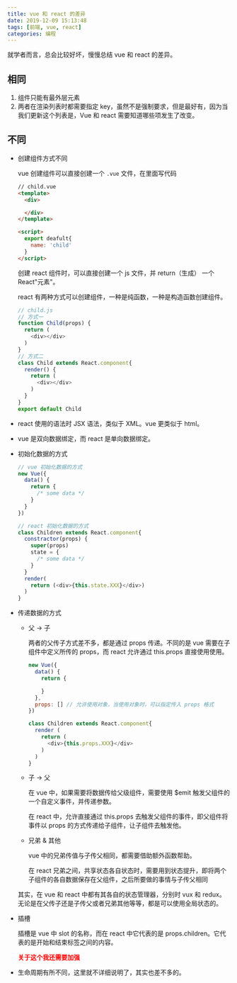 ```yaml
---
title: vue 和 react 的差异
date: 2019-12-09 15:13:48
tags: [前端, vue, react]
categories: 编程
---
```


就学者而言，总会比较好坏，慢慢总结 vue 和 react 的差异。

<!-- more -->

## 相同

1. 组件只能有最外层元素
2. 两者在渲染列表时都需要指定 key，虽然不是强制要求，但是最好有，因为当我们更新这个列表是，Vue 和 react 需要知道哪些项发生了改变。

## 不同

* 创建组件方式不同

  vue 创建组件可以直接创建一个 `.vue` 文件，在里面写代码

  ```html
  // child.vue
  <template>
    <div>

    </div>
  </template>

  <script>
    export deafult{
      name: 'child'
    }
  </script>
  ```

  创建 react 组件时，可以直接创建一个 js 文件，并 return（生成） 一个 React"元素"。
  
  react 有两种方式可以创建组件，一种是纯函数，一种是构造函数创建组件。

  ```js
  // child.js
  // 方式一
  function Child(props) {
    return (
      <div></div>
    )
  }
  // 方式二
  class Child extends React.component{
    render() {
      return (
        <div></div>
      )
    }
  }
  export default Child
  ```

* react 使用的语法时 JSX 语法，类似于 XML。vue 更类似于 html。

* vue 是双向数据绑定，而 react 是单向数据绑定。

* 初始化数据的方式

  ```js
  // vue 初始化数据的方式
  new Vue({
    data() {
      return {
        /* some data */
      }
    }
  })

  // react 初始化数据的方式
  class Children extends React.component{
    constractor(props) {
      super(props)
      state = {
        /* some data */
      }
    }
    render(
      return (<div>{this.state.XXX}</div>)
    )
  }
  ```

* 传递数据的方式

  * 父 -> 子

    两者的父传子方式差不多，都是通过 props 传递。不同的是 vue 需要在子组件中定义所传的 props，而 react 允许通过 this.props 直接使用使用。

    ```js
    new Vue({
      data() {
        return {

        }
      },
      props: [] // 允许使用对象，当使用对象时，可以指定传入 props 格式
    })

    class Children extends React.component{
      render (
        return (
          <div>{this.props.XXX}</div>
        )
      )
    }
    ```

  * 子 -> 父

    在 vue 中，如果需要将数据传给父级组件，需要使用 $emit 触发父组件的一个自定义事件，并传递参数。

    在 react 中，允许直接通过 this.props 去触发父组件的事件，即父组件将事件以 props 的方式传递给子组件，让子组件去触发他。

  * 兄弟 & 其他

    vue 中的兄弟传值与子传父相同，都需要借助额外函数帮助。

    在 react 兄弟之间，共享状态各自状态时，需要用到状态提升，即将两个子组件的各自数据保存在父组件，之后所要做的事情与子传父相同

  其实，在 vue 和 react 中都有其各自的状态管理器，分别时 vux 和 redux。无论是在父传子还是子传父或者兄弟其他等等，都是可以使用全局状态的。

* 插槽

  插槽是 vue 中 slot 的名称，而在 react 中它代表的是 props.children。它代表的是开始和结束标签之间的内容。

  **<p style="color: red">关于这个我还需要加强</p>**

* 生命周期有所不同，这里就不详细说明了，其实也差不多的。
